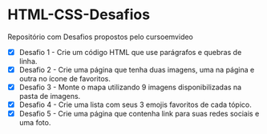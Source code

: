# HTML-CSS-Desafios
Repositório com Desafios propostos pelo cursoemvideo
- [X] Desafio 1 - Crie um código HTML que use parágrafos e quebras de linha.
- [X] Desafio 2 - Crie uma página que tenha duas imagens, uma na página e outra no ícone de favoritos.
- [X] Desafio 3 - Monte o mapa utilizando 9 imagens disponibilizadas na pasta de imagens. 
- [X] Desafio 4 - Crie uma lista com seus 3 emojis favoritos de cada tópico.
- [X] Desafio 5 - Crie uma página que contenha link para suas redes sociais e uma foto.
